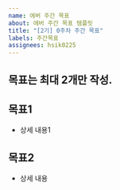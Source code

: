 ```yaml
---
name: 에버 주간 목표 
about: 에버 주간 목표 템플릿
title: "[2기] 0주차 주간 목표"
labels: 주간목표
assignees: hsik0225
---
```


## 목표는 최대 2개만 작성. 

## 목표1 
- 상세 내용1

## 목표2 
- 상세 내용
